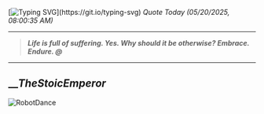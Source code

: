 [![Typing SVG](https://readme-typing-svg.herokuapp.com?font=Press+Start+2P&color=C2F784&size=35&width=900&height=100&lines=Hello+World%2C+I'm+Hung+!)](https://git.io/typing-svg) 
_Quote Today (05/20/2025, 08:00:35 AM)_
___
>**_Life is full of suffering. Yes. Why should it be otherwise? Embrace. Endure. @_**
___

## __**_TheStoicEmperor_**

![RobotDance](src/assets/images/robot-dancing-dribble.gif?style=center)
